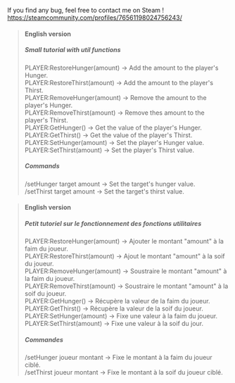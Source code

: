 If you find any bug, feel free to contact me on Steam !
https://steamcommunity.com/profiles/76561198024756243/

> #### English version
> ##### Small tutorial with util functions
> 
> PLAYER:RestoreHunger(amount)    -> Add the amount to the player's Hunger.  
> PLAYER:RestoreThirst(amount)    -> Add the amount to the player's Thirst.  
> PLAYER:RemoveHunger(amount)     -> Remove the amount to the player's Hunger.  
> PLAYER:RemoveThirst(amount)     -> Remove thes amount to the player's Thirst.  
> PLAYER:GetHunger()              -> Get the value of the player's Hunger.  
> PLAYER:GetThirst()              -> Get the value of the player's Thirst.  
> PLAYER:SetHunger(amount)        -> Set the player's Hunger value.  
> PLAYER:SetThirst(amount)        -> Set the player's Thirst value.  
>
>
> ##### Commands
>
> /setHunger target amount        -> Set the target's hunger value.  
> /setThirst target amount        -> Set the target's thirst value.  


> #### English version
> ##### Petit tutoriel sur le fonctionnement des fonctions utilitaires
>
>
> PLAYER:RestoreHunger(amount)    -> Ajouter le montant "amount" à la faim du joueur.  
> PLAYER:RestoreThirst(amount)    -> Ajout le montant "amount" à la soif du joueur.  
> PLAYER:RemoveHunger(amount)     -> Soustraire le montant "amount" à la faim du joueur.  
> PLAYER:RemoveThirst(amount)     -> Soustraire le montant "amount" à la soif du joueur.  
> PLAYER:GetHunger()              -> Récupère la valeur de la faim du joueur.  
> PLAYER:GetThirst()              -> Récupère la valeur de la soif du joueur.  
> PLAYER:SetHunger(amount)        -> Fixe une valeur à la faim du joueur.  
> PLAYER:SetThirst(amount)        -> Fixe une valeur à la soif du jour.  
>
>
> ##### Commandes
>
> /setHunger joueur montant       -> Fixe le montant à la faim du joueur ciblé.  
> /setThirst joueur montant       -> Fixe le montant à la soif du joueur ciblé.
